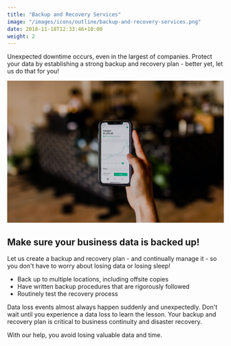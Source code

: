 ```yaml
---
title: "Backup and Recovery Services"
image: "/images/icons/outline/backup-and-recovery-services.png"
date: 2018-11-18T12:33:46+10:00
weight: 2
---
```


Unexpected downtime occurs, even in the largest of companies. Protect your data by establishing a strong backup and recovery plan - better yet, let us do that for you!

![Accounting Services](/images/austin-distel-nGc5RT2HmF0-unsplash.jpg)

## Make sure your business data is backed up!

Let us create a backup and recovery plan - and continually manage it - so you don't have to worry about losing data or losing sleep!

* Back up to multiple locations, including offsite copies
* Have written backup procedures that are rigorously followed
* Routinely test the recovery process

Data loss events almost always happen suddenly and unexpectedly. Don't wait until you experience a data loss to learn the lesson. Your backup and recovery plan is critical to business continuity and disaster recovery.

With our help, you avoid losing valuable data and time.
